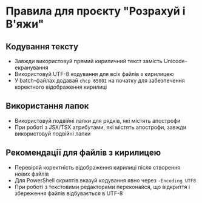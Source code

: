 # Правила для проєкту "Розрахуй і В'яжи"

## Кодування тексту

- Завжди використовуй прямий кириличний текст замість Unicode-екранування
- Використовуй UTF-8 кодування для всіх файлів з кирилицею
- У batch-файлах додавай `chcp 65001` на початку для забезпечення коректного відображення кирилиці

## Використання лапок

- Використовуй подвійні лапки для рядків, які містять апострофи
- При роботі з JSX/TSX атрибутами, які містять апострофи, завжди використовуй подвійні лапки

## Рекомендації для файлів з кирилицею

- Перевіряй коректність відображення кирилиці після створення нових файлів
- Для PowerShell скриптів вказуй кодування явно через `-Encoding UTF8`
- При роботі з текстовими редакторами переконайся, що відкриття і збереження файлів відбувається в UTF-8